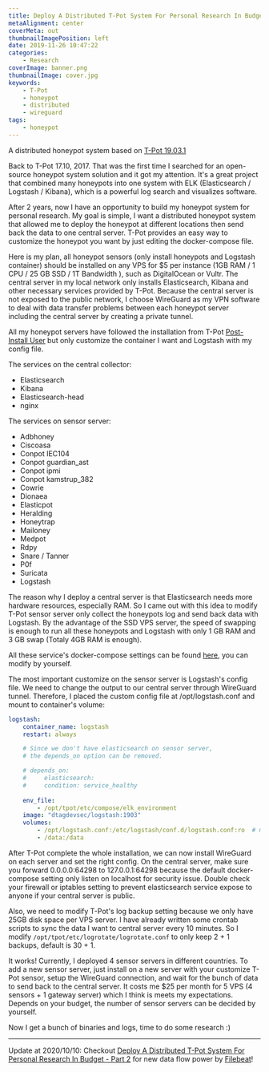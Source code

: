 ```yaml
---
title: Deploy A Distributed T-Pot System For Personal Research In Budget
metaAlignment: center
coverMeta: out
thumbnailImagePosition: left
date: 2019-11-26 10:47:22
categories:
    - Research
coverImage: banner.png
thumbnailImage: cover.jpg
keywords:
    - T-Pot
    - honeypot
    - distributed
    - wireguard
tags:
    - honeypot
---
```

A distributed honeypot system based on [T-Pot 19.03.1](https://github.com/telekom-security/tpotce/releases/tag/19.03.1)
<!-- more -->
Back to T-Pot 17.10, 2017. That was the first time I searched for an open-source honeypot system solution and it got my attention. It's a great project that combined many honeypots into one system with ELK (Elasticsearch / Logstash / Kibana), which is a powerful log search and visualizes software.

After 2 years, now I have an opportunity to build my honeypot system for personal research. My goal is simple, I want a distributed honeypot system that allowed me to deploy the honeypot at different locations then send back the data to one central server. T-Pot provides an easy way to customize the honeypot you want by just editing the docker-compose file.

Here is my plan, all honeypot sensors (only install honeypots and Logstash container) should be installed on any VPS for $5 per instance (1GB RAM / 1 CPU / 25 GB SSD / 1T Bandwidth ), such as DigitalOcean or Vultr. The central server in my local network only installs Elasticsearch, Kibana and other necessary services provided by T-Pot. Because the central server is not exposed to the public network, I choose WireGuard as my VPN software to deal with data transfer problems between each honeypot server including the central server by creating a private tunnel.

All my honeypot servers have followed the installation from T-Pot [Post-Install User](https://github.com/telekom-security/tpotce#postinstall) but only customize the container I want and Logstash with my config file.

The services on the central collector:
- Elasticsearch
- Kibana
- Elasticsearch-head
- nginx

The services on sensor server:
- Adbhoney
- Ciscoasa
- Conpot IEC104
- Conpot guardian_ast
- Conpot ipmi
- Conpot kamstrup_382
- Cowrie
- Dionaea
- Elasticpot
- Heralding
- Honeytrap
- Mailoney
- Medpot
- Rdpy
- Snare / Tanner
- P0f
- Suricata
- Logstash

The reason why I deploy a central server is that Elasticsearch needs more hardware resources, especially RAM. So I came out with this idea to modify T-Pot sensor server only collect the honeypots log and send back data with Logstash. By the advantage of the SSD VPS server, the speed of swapping is enough to run all these honeypots and Logstash with only 1 GB RAM and 3 GB swap (Totaly 4GB RAM is enough).

All these service's docker-compose settings can be found [here](https://github.com/telekom-security/tpotce/tree/master/etc/compose), you can modify by yourself.

The most important customize on the sensor server is Logstash's config file. We need to change the output to our central server through WireGuard tunnel. Therefore, I placed the custom config file at /opt/logstash.conf and mount to container's volume:
```yml
logstash:
    container_name: logstash
    restart: always

    # Since we don't have elasticsearch on sensor server,
    # the depends_on option can be removed.

    # depends_on:
    #     elasticsearch:
    #     condition: service_healthy
    
    env_file:
        - /opt/tpot/etc/compose/elk_environment
    image: "dtagdevsec/logstash:1903"
    volumes:
        - /opt/logstash.conf:/etc/logstash/conf.d/logstash.conf:ro  # mount custom logstash.conf
        - /data:/data
```

After T-Pot complete the whole installation, we can now install WireGuard on each server and set the right config. On the central server, make sure you forward 0.0.0.0:64298 to 127.0.0.1:64298 because the default docker-compose setting only listen on localhost for security issue. Double check your firewall or iptables setting to prevent elasticsearch service expose to anyone if your central server is public.

Also, we need to modify T-Pot's log backup setting because we only have 25GB disk space per VPS server. I have already written some crontab scripts to sync the data I want to central server every 10 minutes. So I modify `/opt/tpot/etc/logrotate/logrotate.conf` to only keep 2 + 1 backups, default is 30 + 1.

It works! Currently, I deployed 4 sensor servers in different countries. To add a new sensor server, just install on a new server with your customize T-Pot sensor, setup the WireGuard connection, and wait for the bunch of data to send back to the central server. It costs me $25 per month for 5 VPS (4 sensors + 1 gateway server) which I think is meets my expectations. Depends on your budget, the number of sensor servers can be decided by yourself.

Now I get a bunch of binaries and logs, time to do some research :)

---
Update at 2020/10/10:
Checkout [Deploy A Distributed T-Pot System For Personal Research In Budget - Part 2](/Research/Deploy-A-Distributed-T-Pot-System-For-Personal-Research-In-Budget-Part-2/) for new data flow power by [Filebeat](https://www.elastic.co/beats/filebeat)!